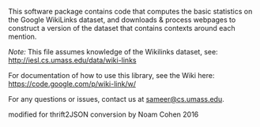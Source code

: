 This software package contains code that computes the basic statistics on the Google WikiLinks dataset, and
downloads & process webpages to construct a version of the dataset that contains contexts around each mention.

*Note:* This file assumes knowledge of the Wikilinks dataset, see: http://iesl.cs.umass.edu/data/wiki-links

For documentation of how to use this library, see the Wiki here: https://code.google.com/p/wiki-link/w/

For any questions or issues, contact us at sameer@cs.umass.edu.

modified for thrift2JSON conversion by Noam Cohen 2016

